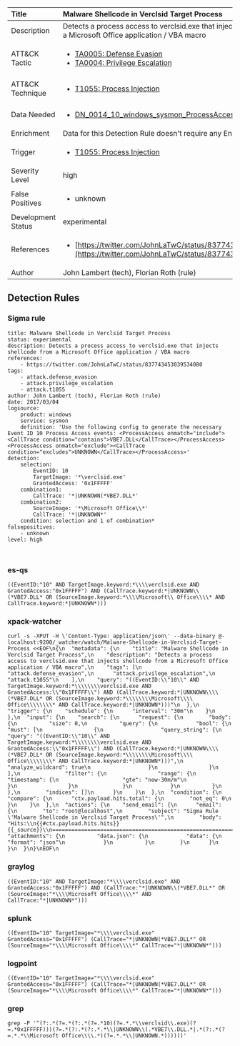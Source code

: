 | Title                | Malware Shellcode in Verclsid Target Process                                                                                                                                                 |
|:---------------------|:------------------------------------------------------------------------------------------------------------------------------------------------------------|
| Description          | Detects a process access to verclsid.exe that injects shellcode from a Microsoft Office application / VBA macro                                                                                                                                           |
| ATT&amp;CK Tactic    |  <ul><li>[TA0005: Defense Evasion](https://attack.mitre.org/tactics/TA0005)</li><li>[TA0004: Privilege Escalation](https://attack.mitre.org/tactics/TA0004)</li></ul>  |
| ATT&amp;CK Technique | <ul><li>[T1055: Process Injection](https://attack.mitre.org/techniques/T1055)</li></ul>  |
| Data Needed          | <ul><li>[DN_0014_10_windows_sysmon_ProcessAccess](../Data_Needed/DN_0014_10_windows_sysmon_ProcessAccess.md)</li></ul>  |
| Enrichment           |  Data for this Detection Rule doesn't require any Enrichments.  |
| Trigger              | <ul><li>[T1055: Process Injection](../Triggers/T1055.md)</li></ul>  |
| Severity Level       | high |
| False Positives      | <ul><li>unknown</li></ul>  |
| Development Status   | experimental |
| References           | <ul><li>[https://twitter.com/JohnLaTwC/status/837743453039534080](https://twitter.com/JohnLaTwC/status/837743453039534080)</li></ul>  |
| Author               | John Lambert (tech), Florian Roth (rule) |


## Detection Rules

### Sigma rule

```
title: Malware Shellcode in Verclsid Target Process
status: experimental
description: Detects a process access to verclsid.exe that injects shellcode from a Microsoft Office application / VBA macro
references:
    - https://twitter.com/JohnLaTwC/status/837743453039534080
tags:
    - attack.defense_evasion
    - attack.privilege_escalation
    - attack.t1055
author: John Lambert (tech), Florian Roth (rule)
date: 2017/03/04
logsource:
    product: windows
    service: sysmon
    definition: 'Use the following config to generate the necessary Event ID 10 Process Access events: <ProcessAccess onmatch="include"><CallTrace condition="contains">VBE7.DLL</CallTrace></ProcessAccess><ProcessAccess onmatch="exclude"><CallTrace condition="excludes">UNKNOWN</CallTrace></ProcessAccess>'
detection:
    selection:
        EventID: 10
        TargetImage: '*\verclsid.exe'
        GrantedAccess: '0x1FFFFF'
    combination1:
        CallTrace: '*|UNKNOWN(*VBE7.DLL*'
    combination2:
        SourceImage: '*\Microsoft Office\\*'
        CallTrace: '*|UNKNOWN*'
    condition: selection and 1 of combination*
falsepositives:
    - unknown
level: high



```





### es-qs
    
```
((EventID:"10" AND TargetImage.keyword:*\\\\verclsid.exe AND GrantedAccess:"0x1FFFFF") AND (CallTrace.keyword:*|UNKNOWN\\(*VBE7.DLL* OR (SourceImage.keyword:*\\\\Microsoft\\ Office\\\\* AND CallTrace.keyword:*|UNKNOWN*)))
```


### xpack-watcher
    
```
curl -s -XPUT -H \'Content-Type: application/json\' --data-binary @- localhost:9200/_watcher/watch/Malware-Shellcode-in-Verclsid-Target-Process <<EOF\n{\n  "metadata": {\n    "title": "Malware Shellcode in Verclsid Target Process",\n    "description": "Detects a process access to verclsid.exe that injects shellcode from a Microsoft Office application / VBA macro",\n    "tags": [\n      "attack.defense_evasion",\n      "attack.privilege_escalation",\n      "attack.t1055"\n    ],\n    "query": "((EventID:\\"10\\" AND TargetImage.keyword:*\\\\\\\\verclsid.exe AND GrantedAccess:\\"0x1FFFFF\\") AND (CallTrace.keyword:*|UNKNOWN\\\\(*VBE7.DLL* OR (SourceImage.keyword:*\\\\\\\\Microsoft\\\\ Office\\\\\\\\* AND CallTrace.keyword:*|UNKNOWN*)))"\n  },\n  "trigger": {\n    "schedule": {\n      "interval": "30m"\n    }\n  },\n  "input": {\n    "search": {\n      "request": {\n        "body": {\n          "size": 0,\n          "query": {\n            "bool": {\n              "must": [\n                {\n                  "query_string": {\n                    "query": "((EventID:\\"10\\" AND TargetImage.keyword:*\\\\\\\\verclsid.exe AND GrantedAccess:\\"0x1FFFFF\\") AND (CallTrace.keyword:*|UNKNOWN\\\\(*VBE7.DLL* OR (SourceImage.keyword:*\\\\\\\\Microsoft\\\\ Office\\\\\\\\* AND CallTrace.keyword:*|UNKNOWN*)))",\n                    "analyze_wildcard": true\n                  }\n                }\n              ],\n              "filter": {\n                "range": {\n                  "timestamp": {\n                    "gte": "now-30m/m"\n                  }\n                }\n              }\n            }\n          }\n        },\n        "indices": []\n      }\n    }\n  },\n  "condition": {\n    "compare": {\n      "ctx.payload.hits.total": {\n        "not_eq": 0\n      }\n    }\n  },\n  "actions": {\n    "send_email": {\n      "email": {\n        "to": "root@localhost",\n        "subject": "Sigma Rule \'Malware Shellcode in Verclsid Target Process\'",\n        "body": "Hits:\\n{{#ctx.payload.hits.hits}}{{_source}}\\n================================================================================\\n{{/ctx.payload.hits.hits}}",\n        "attachments": {\n          "data.json": {\n            "data": {\n              "format": "json"\n            }\n          }\n        }\n      }\n    }\n  }\n}\nEOF\n
```


### graylog
    
```
((EventID:"10" AND TargetImage:"*\\\\verclsid.exe" AND GrantedAccess:"0x1FFFFF") AND (CallTrace:"*|UNKNOWN\\(*VBE7.DLL*" OR (SourceImage:"*\\\\Microsoft Office\\\\*" AND CallTrace:"*|UNKNOWN*")))
```


### splunk
    
```
((EventID="10" TargetImage="*\\\\verclsid.exe" GrantedAccess="0x1FFFFF") (CallTrace="*|UNKNOWN(*VBE7.DLL*" OR (SourceImage="*\\\\Microsoft Office\\\\*" CallTrace="*|UNKNOWN*")))
```


### logpoint
    
```
((EventID="10" TargetImage="*\\\\verclsid.exe" GrantedAccess="0x1FFFFF") (CallTrace="*|UNKNOWN(*VBE7.DLL*" OR (SourceImage="*\\\\Microsoft Office\\\\*" CallTrace="*|UNKNOWN*")))
```


### grep
    
```
grep -P '^(?:.*(?=.*(?:.*(?=.*10)(?=.*.*\\verclsid\\.exe)(?=.*0x1FFFFF)))(?=.*(?:.*(?:.*.*\\|UNKNOWN\\(.*VBE7\\.DLL.*|.*(?:.*(?=.*.*\\Microsoft Office\\\\.*)(?=.*.*\\|UNKNOWN.*))))))'
```




